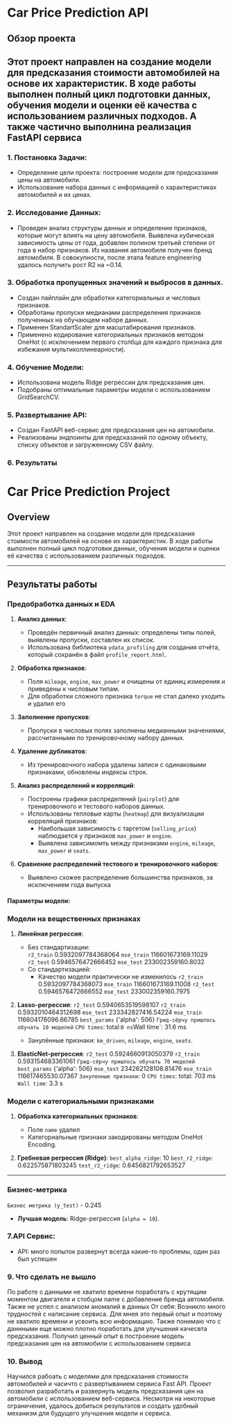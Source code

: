 # Car Price Prediction API

## Обзор проекта
Этот проект направлен на создание модели для предсказания стоимости автомобилей на основе их характеристик. В ходе работы выполнен полный цикл подготовки данных, обучения модели и оценки её качества с использованием различных подходов. А также частично выполнина реализация FastAPI сервиса
---

### 1. Постановка Задачи:
* Определение цели проекта: построение модели для предсказания цены на автомобили.
* Использование набора данных с информацией о характеристиках автомобилей и их ценах.
### 2. Исследование Данных:
* Проведен анализ структуры данных и определение признаков, которые могут влиять на цену автомобиля. Выявлена кубическая зависимость цены от года, добавлен полином третьей степени от года в набор признаков. Из названия автомобиля получен бренд автомобиля. В совокупности, после этапа feature engineering удалось получить рост R2 на ~0.14.
### 3. Обработка пропущенных значений и выбросов в данных.
* Создан пайплайн для обработки категориальных и числовых признаков.
* Обработаны пропуски медианами распределения признаков полученных на обучающем наборе данных.
* Применен StandartScaler для масштабирования признаков.
* Применено кодирование категориальных признаков методом OneHot (с исключением первого столбца для каждого признака для избежания мультиколлинеарности).
### 4. Обучение Модели:
* Использована модель Ridge регрессии для предсказания цен.
* Подобраны оптимальные параметры модели с использованием GridSearchCV.
### 5. Развертывание API:
* Создан FastAPI веб-сервис для предсказания цен на автомобили.
* Реализованы эндпоинты для предсказаний по одному объекту, списку объектов и загруженному CSV файлу.
### 6. Результаты
# Car Price Prediction Project

## Overview
Этот проект направлен на создание модели для предсказания стоимости автомобилей на основе их характеристик. В ходе работы выполнен полный цикл подготовки данных, обучения модели и оценки её качества с использованием различных подходов.

---

## Результаты работы

### Предобработка данных и EDA
1. **Анализ данных**:
   - Проведён первичный анализ данных: определены типы полей, выявлены пропуски, составлен их список.
   - Использована библиотека `ydata_profiling` для создания отчёта, который сохранён в файл `profile_report.html`.

2. **Обработка признаков**:
   - Поля `mileage`, `engine`, `max_power` и  очищены от единиц измерения и приведены к числовым типам.
   - Для обработки сложного признака `torque` не стал далеко уходить и удалил его

3. **Заполнение пропусков**:
   - Пропуски в числовых полях заполнены медианными значениями, рассчитанными по тренировочному набору данных.

4. **Удаление дубликатов**:
   - Из тренировочного набора удалены записи с одинаковыми признаками, обновлены индексы строк.

5. **Анализ распределений и корреляций**:
   - Построены графики распределений (`pairplot`) для тренировочного и тестового наборов данных.
   - Использованы тепловые карты (`heatmap`) для визуализации корреляций признаков:
     - Наибольшая зависимость с таргетом (`selling_price`) наблюдается у признаков `max_power` и `engine`.
     - Выявлена зависимомть между признаками `engine`, `mileage`, `max_power` и `seats`.

6. **Сравнение распределений тестового и тренировочного наборов**:
   - Выявлено схожее распределение большинства признаков, за исключением года выпуска


#### Параметры модели:
### Модели на вещественных признаках
1. **Линейная регрессия**:
   - Без стандартизации:  
    `r2_train` 0.5932097784368064
    `mse_train` 116601673169.11029
    `r2_test` 0.5946576472666452
    `mse_test` 233002359160.8032
   - Со стандартизацией:  
     - Качество модели практически не изменилось
    `r2_train` 0.5932097784368073
    `mse_train` 116601673169.11008
    `r2_test` 0.5946576472666552
    `mse_test` 233002359160.7975

2. **Lasso-регрессия**:
    `r2_test` 0.5940653519598107
    `r2_train` 0.5932010464312698
    `mse_test` 233342827416.54224
    `mse_train` 116604176096.66785
    `best_params` {'alpha': 506}
    `Грид-сёрчу пришлось обучать 10 моделей`
    `CPU times`: total:` 0 ns
    `Wall time`: 31.6 ms
   - Занулённые признаки: `km_driven`, `mileage`, `engine`, `seats`.

3. **ElasticNet-регрессия**:
    `r2_test` 0.5924660913050379
    `r2_train` 0.593154683361061
    `Грид-сёрчу пришлось обучать 70 моделей`
    `best_params` {'alpha': 506}
    `mse_test` 234262128108.81476
    `mse_train` 116617465530.07367
    `Зануленные признаки`: 0
    `CPU times`: total: 703 ms
    `Wall time`: 3.3 s 

### Модели с категориальными признаками
1. **Обработка категориальных признаков**:
   - Поле `name` удалил
   - Категориальные признаки закодированы методом OneHot Encoding.

2. **Гребневая регрессия (Ridge)**:
    `best_alpha_ridge`: 10
    `best_r2_ridge`: 0.622575871803245
    `test_r2_ridge`: 0.6456821792653527

---

### Бизнес-метрика

`Бизнес метрика (y_test)` - 0.245
- **Лучшая модель**: Ridge-регрессия (`alpha = 10`).  
 

### 7.API Сервис:
* API: много попыток развернут всегда какие-то проблемы, один раз был успешен
  


### 9. Что сделать не вышло
По работе с данными не хватило времени поработать с крутящим моментом двигателя и стобцом name с добавление бренда автомобиля. Также не успел с анализом аномалий в данных 
От себя: Возникло много трудностей с написание сервиса.
Для мнея это первый опыт и поэтому не хватило времени и усвоить всю информацию. Также понимаю что с даннными еще можно плотно поработать для улучшения качесвта предсказания. Получил ценный опыт в построение модель предсказания цен на автомобили с использованием сервиса


### 10. Вывод
Научился рабоать с моделями для предсказания стоимости автомобилей и часичто с развертыванием сервиса Fast API.
Проект позволил разработать и развернуть модель предсказания цен на автомобили с использованием веб-сервиса. Несмотря на некоторые ограничения, удалось добиться результатов и создать удобный механизм для будущего улучшения модели и сервиса.


